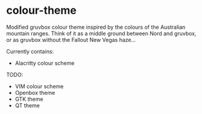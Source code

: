 # colour-theme
Modified gruvbox colour theme inspired by the colours of the Australian mountain ranges.
Think of it as a middle ground between Nord and gruvbox, or as gruvbox without the Fallout
New Vegas haze...


Currently contains:
+ Alacritty colour scheme

TODO:
+ VIM colour scheme
+ Openbox theme
+ GTK theme
+ QT theme
